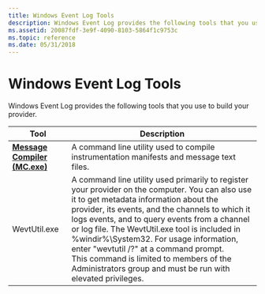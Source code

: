 ```yaml
---
title: Windows Event Log Tools
description: Windows Event Log provides the following tools that you use to build your provider.
ms.assetid: 20087fdf-3e9f-4090-8103-5864f1c9753c
ms.topic: reference
ms.date: 05/31/2018
---
```


# Windows Event Log Tools

Windows Event Log provides the following tools that you use to build your provider.



| Tool                                                           | Description                                                                                   |
|----------------------------------------------------------------|-----------------------------------------------------------------------------------------------|
| [**Message Compiler (MC.exe)**](message-compiler--mc-exe-.md)  | A command line utility used to compile instrumentation manifests and message text files. |
| WevtUtil.exe                                                   | A command line utility used primarily to register your provider on the computer. You can also use it to get metadata information about the provider, its events, and the channels to which it logs events, and to query events from a channel or log file. The WevtUtil.exe tool is included in %windir%\\System32. For usage information, enter "wevtutil /?" at a command prompt.<br/> This command is limited to members of the Administrators group and must be run with elevated privileges.|

